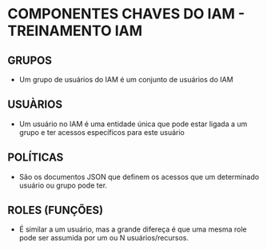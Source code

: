 # COMPONENTES CHAVES DO IAM - TREINAMENTO IAM

## GRUPOS

* Um grupo de usuários do IAM é um conjunto de usuários do IAM

## USUÀRIOS

* Um usuário no IAM é uma entidade única que pode estar ligada a um grupo e ter acessos específicos para este usuário

## POLÍTICAS

* São os documentos JSON que definem os acessos que um determinado usuário ou grupo pode ter.

## ROLES (FUNÇÕES)

* É similar a um usuário, mas a grande difereça é que uma mesma role pode ser assumida por um ou N usuários/recursos.